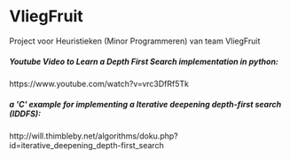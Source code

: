 # VliegFruit
Project voor Heuristieken (Minor Programmeren) van team VliegFruit

<H5>Youtube Video to Learn a Depth First Search implementation in python:</H5>
https://www.youtube.com/watch?v=vrc3DfRf5Tk

<H5>a 'C' example for implementing a Iterative deepening depth-first search (IDDFS):</H5>
http://will.thimbleby.net/algorithms/doku.php?id=iterative_deepening_depth-first_search

